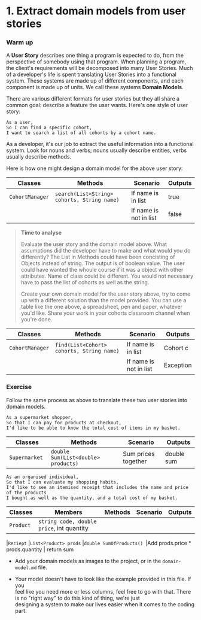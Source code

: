# 1. Extract domain models from user stories

### Warm up

A **User Story** describes one thing a program is expected to do, from the perspective of somebody using that program. When planning a program, the client's requirements will be decomposed into many User Stories. Much of a developer's life is spent translating User Stories into a functional system. These systems are made up of different components, and each component is made up of units. We call these systems **Domain Models**.

There are various different formats for user stories but they all share a common goal: describe a feature the user wants. Here's one style of user story:

```
As a user,
So I can find a specific cohort,
I want to search a list of all cohorts by a cohort name.
```

As a developer, it's our job to extract the useful information into a functional system. Look for nouns and verbs; nouns usually describe entities, verbs usually describe methods.

Here is how one might design a domain model for the above user story:

| Classes         | Methods                                     | Scenario               | Outputs |
|-----------------|---------------------------------------------|------------------------|---------|
| `CohortManager` | `search(List<String> cohorts, String name)` | If name is in list     | true    |
|                 |                                             | If name is not in list | false   |

> **Time to analyse**
>
> Evaluate the user story and the domain model above. What assumptions did the developer have to make and what would you do differently?
> The List in Methods could have been concisting of Objects instead of string. The output is of boolean value.
> The user could have wanted the whoule course if it was a object with other attributes.
> Name of class could be different. You would not necessary have to pass the list of cohorts as well as the string.
> 
> Create your own domain model for the user story above, try to come up with a different solution than the model provided. You can use a table like the one above, a spreadsheet, pen and paper, whatever you'd like. Share your work in your cohorts classroom channel when you're done.
>
> 
| Classes         | Methods                                     | Scenario               | Outputs |
|-----------------|---------------------------------------------|------------------------|---------|
| `CohortManager` | `find(List<Cohort> cohorts, String name)   `| If name is in list     |Cohort c |	
|                 |                                             | If name is not in list |Exception|  
### Exercise

Follow the same process as above to translate these two user stories into domain models.

```
As a supermarket shopper,
So that I can pay for products at checkout,
I'd like to be able to know the total cost of items in my basket.
```
| Classes         | Methods                                     | Scenario               | Outputs   |
|-----------------|---------------------------------------------|------------------------|---------  |
| `Supermarket	` | `double Sum(List<double> products)`         | Sum prices together    | double sum|
                                       
```
As an organised individual,
So that I can evaluate my shopping habits,
I'd like to see an itemised receipt that includes the name and price of the products
I bought as well as the quantity, and a total cost of my basket.
```

| Classes         | Members              |Methods                  | Scenario               | Outputs    |
|-----------------|----------------------|-------------------------|------------------------|------------|
|`Product`	  | `string code, double price`, int quantity|			   |                        |            |

|`Reciept`	  |`List<Product> prods` |`double SumOfProducts() `|Add prods.price * prods.quantity  | 		return sum




- Add your domain models as images to the project, or in the `domain-model.md` file.   
	
- Your model doesn't have to look like the example provided in this file. If you   
  feel like you need more or less columns, feel free to go with that. 
  There is no "right way" to do this kind of thing, we're just   
  designing a system to make our lives easier when it comes to the coding part.
